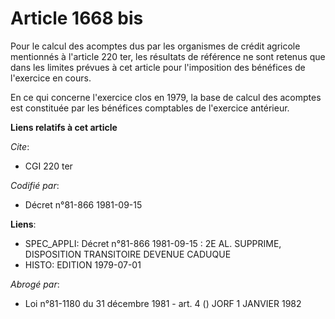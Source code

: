# Article 1668 bis

Pour le calcul des acomptes dus par les organismes de crédit agricole mentionnés à l'article 220 ter, les résultats de
référence ne sont retenus que dans les limites prévues à cet article pour l'imposition des bénéfices de l'exercice en cours.

En ce qui concerne l'exercice clos en 1979, la base de calcul des acomptes est constituée par les bénéfices comptables de
l'exercice antérieur.

**Liens relatifs à cet article**

_Cite_:

  - CGI 220 ter

_Codifié par_:

  - Décret n°81-866 1981-09-15

**Liens**:

  - SPEC_APPLI: Décret n°81-866 1981-09-15 : 2E AL. SUPPRIME, DISPOSITION TRANSITOIRE DEVENUE CADUQUE
  - HISTO: EDITION 1979-07-01

_Abrogé par_:

  - Loi n°81-1180 du 31 décembre 1981 - art. 4 () JORF 1 JANVIER 1982
